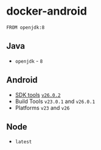 # docker-android

`FROM openjdk:8`

## Java

- `openjdk` - `8`

## Android

- [SDK tools](https://developer.android.com/studio/index.html#command-tools) [`v26.0.2`](https://developer.android.com/studio/releases/sdk-tools.html)
- Build Tools `v23.0.1` and `v26.0.1`
- Platforms `v23` and `v26`

## Node

- `latest`
